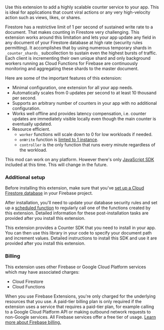 Use this extension to add a highly scalable counter service to your app. This is ideal for applications that count viral actions or any very high-velocity action such as views, likes, or shares.

Firestore has a restrictive limit of 1 per second of sustained write rate to a document. That makes counting in Firestore very challenging.
This extension works around this limitation and lets your app update any field in any document of your Firestore database at high rate (security rules permitting). It accomplishes that by using numerous temporary shards in `_counter_shards_` subcollection to sustain even the highest bursts of traffic. Each client is incrementing their own unique shard and only background workers running as Cloud Functions for Firebase are continuously monitoring and aggregating these shards to the master document.

Here are some of the important features of this extension:

- Minimal configuration, one extension for all your app needs.
- Automatically scales from 0 updates per second to at least 10 thousand per second.
- Supports an arbitrary number of counters in your app with no additional configuration.
- Works well offline and provides latency compensation, i.e. counter updates are immediately visible locally even though the main counter is eventually updated.
- Resource efficient.
  - `worker` functions will scale down to 0 for low workloads if needed.
  - `onWrite` function is [limted to 1 instance](https://cloud.google.com/functions/docs/max-instances#using_max_instances).
  - `controller` is the only function that runs every minute regardless of the workload.

This mod can work on any platform. However there's only [JavaScript SDK](https://dev-partners.googlesource.com/samples/firebase/mods/+/master/firestore-sharded-counter/clients/web/src/index.ts) included at this time. This will change in the future.

### Additional setup

Before installing this extension, make sure that you've [set up a Cloud Firestore database](https://firebase.google.com/docs/firestore/quickstart) in your Firebase project.

After installation, you'll need to update your database security rules and set up a [scheduled function](https://firebase.google.com/docs/functions/schedule-functions) to regularly call one of the functions created by this extension. Detailed information for these post-installation tasks are provided after you install this extension.

This extension provides a Counter SDK that you need to install in your app. You can then use this library in your code to specify your document path and increment values. Detailed instructions to install this SDK and use it are provided after you install this extension.

### Billing

This extension uses other Firebase or Google Cloud Platform services which may have associated charges:

- Cloud Firestore
- Cloud Functions

When you use Firebase Extensions, you're only charged for the underlying resources that you use. A paid-tier billing plan is only required if the extension uses a service that requires a paid-tier plan, for example calling to a Google Cloud Platform API or making outbound network requests to non-Google services. All Firebase services offer a free tier of usage. [Learn more about Firebase billing.](https://firebase.google.com/pricing)
